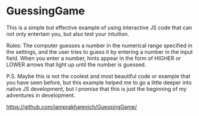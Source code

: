 # GuessingGame

This is a simple but effective example of using interactive JS code that can not only entertain you, but also test your intuition.

Rules:
The computer guesses a number in the numerical range specified in the settings, and the user tries to guess it by entering a number in the input field. When you enter a number, hints appear in the form of HIGHER or LOWER arrows that light up until the number is guessed.

P.S. Maybe this is not the coolest and most beautiful code or example that you have seen before, but this example helped me to go a little deeper into native JS development, but I promise that this is just the beginning of my adventures in development.

https://github.com/iamprakharevich/GuessingGame/
